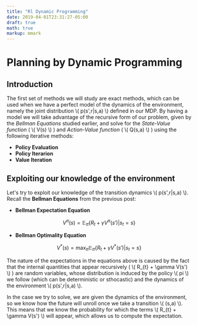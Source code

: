 ```yaml
---
title: "Rl Dynamic Programming"
date: 2019-04-01T23:31:27-05:00
draft: true
math: true
markup: mmark
---
```


# Planning by Dynamic Programming

## Introduction

The first set of methods we will study are exact methods, which can be used
when we have a perfect model of the dynamics of the environment, namely the
joint distribution \\( p(s',r|s,a) \\) defined in our MDP. By having a model
we will take advantage of the recursive form of our problem, given by the
*Bellman Equations* studied earlier, and solve for the *State-Value function* ( \\( V(s) \\) )
and *Action-Value function* ( \\( Q(s,a) \\) ) using the following iterative methods:

* **Policy Evaluation**
* **Policy Iterarion**
* **Value Iteration**

## Exploiting our knowledge of the environment

Let's try to exploit our knowledge of the transition dynamics \\( p(s',r|s,a) \\). Recall
the **Bellman Equations** from the previous post:

* **Bellman Expectation Equation**

$$
V^{\pi}(s) = \mathbb{E}_{\pi} \left \{ R_{t} + \gamma V^{\pi}(s') | s_{t}=s  \right \}
$$

* **Bellman Optimality Equation**

$$
V^{*}(s) = \max_{\pi} \mathbb{E}_{\pi} \left \{ R_{t} + \gamma V^{*}(s') | s_{t}=s \right \}
$$

The nature of the expectations in the equations above is caused by the fact that
the internal quantities that appear recursively ( \\( R_{t} + \gamma V(s') \\) ) 
are random variables, whose distribution is induced by the policy \\( pi \\) we 
follow (which can be deterministic or sthocastic) and the dynamics of the environment
\\( p(s',r|s,a) \\).

In the case we try to solve, we are given the dynamics of the environment, so we
know how the future will unroll once we take a transition \\( (s,a) \\). This means
that we know the probability for which the terms \\( R_{t} + \gamma V(s') \\) will
appear, which allows us to compute the expectation.